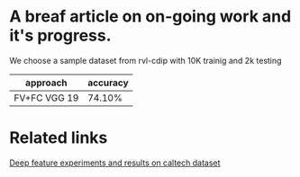 # A breaf article on on-going work and it's progress.



We choose a sample dataset from rvl-cdip with 10K trainig and 2k testing

|approach|accuracy|
|--|--|
FV+FC VGG 19|74.10\%|

# Related links
[Deep feature experiments and results on caltech dataset](deepFeatureEXP.md)
